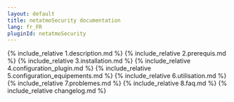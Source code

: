 ```yaml
---
layout: default
title: netatmoSecurity documentation
lang: fr_FR
pluginId: netatmoSecurity
---
```

{% include_relative 1.description.md %}
{% include_relative 2.prerequis.md %}
{% include_relative 3.installation.md %}
{% include_relative 4.configuration_plugin.md %}
{% include_relative 5.configuration_equipements.md %}
{% include_relative 6.utilisation.md %}
{% include_relative 7.problemes.md %}
{% include_relative 8.faq.md %}
{% include_relative changelog.md %}